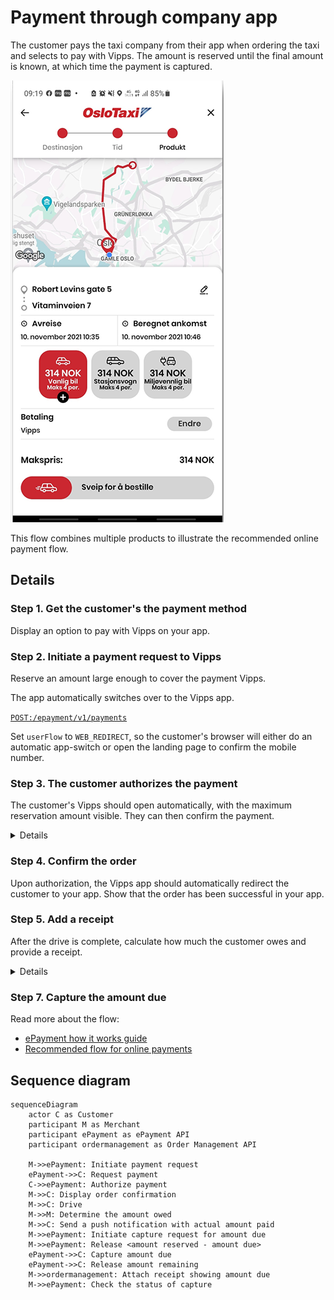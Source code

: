 <!-- START_METADATA
---
sidebar_position: 102
hide_table_of_contents: false
pagination_next: null
pagination_prev: null
---

import AUTHORIZEPAYMENT from '../_common/_customer_authorizes_epayment.md'
import ATTACHRECEIPT from '../_common/_attach_receipt.md'
import PARTIALCAPTURE from '../_common/_partial_capture.md'
import ATTACHRECEIPT from '../_common/_attach_receipt.md'
END_METADATA -->

# Payment through company app

The customer pays the taxi company from their app when ordering the taxi and selects to pay with Vipps.
The amount is reserved until the final amount is known, at which time the payment is captured.

![Taxi route](images/taxi_route.png)

This flow combines multiple products to illustrate the recommended online payment flow.

## Details

### Step 1. Get the customer's the payment method

Display an option to pay with Vipps on your app.

### Step 2. Initiate a payment request to Vipps

Reserve an amount large enough to cover the payment Vipps.

The app automatically switches over to the Vipps app.

[`POST:/epayment/v1/payments`](/api/epayment#tag/CreatePayments/operation/createPayment)

Set `userFlow` to `WEB_REDIRECT`, so the customer's browser will either do an automatic app-switch or open the landing page to confirm the mobile number.


### Step 3. The customer authorizes the payment

The customer's Vipps should open automatically, with the maximum reservation amount visible.
They can then confirm the payment.


<details>
<summary>Details</summary>
<div>

<AUTHORIZEPAYMENT />

</div>
</details>

### Step 4. Confirm the order

Upon authorization, the Vipps app should automatically redirect the customer to your app.
Show that the order has been successful in your app.

### Step 5. Add a receipt

After the drive is complete, calculate how much the customer owes and provide a receipt.


<details>
<summary>Details</summary>
<div>

<ATTACHRECEIPT />

</div>
</details>

### Step 7. Capture the amount due


<PARTIALCAPTURE />

Read more about the flow:

* [ePayment how it works guide](https://developer.vippsmobilepay.com/docs/APIs/epayment-api/how-it-works/vipps-epayment-api-how-it-works-online)
* [Recommended flow for online payments](../online/README.md)

## Sequence diagram

``` mermaid
sequenceDiagram
    actor C as Customer
    participant M as Merchant
    participant ePayment as ePayment API
    participant ordermanagement as Order Management API

    M->>ePayment: Initiate payment request
    ePayment->>C: Request payment
    C->>ePayment: Authorize payment
    M->>C: Display order confirmation
    M->>C: Drive
    M->>M: Determine the amount owed
    M->>C: Send a push notification with actual amount paid
    M->>ePayment: Initiate capture request for amount due
    M->>ePayment: Release <amount reserved - amount due>
    ePayment->>C: Capture amount due
    ePayment->>C: Release amount remaining
    M->>ordermanagement: Attach receipt showing amount due
    M->>ePayment: Check the status of capture
```
